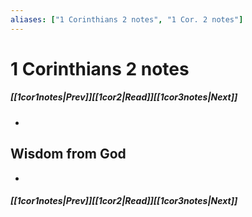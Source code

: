 ```yaml
---
aliases: ["1 Corinthians 2 notes", "1 Cor. 2 notes"]
---
```

# 1 Corinthians 2 notes
##### <span class=arrow-left></span>[[1cor1notes|Prev]]<span class=navigation-separator></span>[[1cor2|Read]]<span class=navigation-separator></span>[[1cor3notes|Next]]<span class=arrow-right></span>
- 
## Wisdom from God
- 
##### <span class=arrow-left></span>[[1cor1notes|Prev]]<span class=navigation-separator></span>[[1cor2|Read]]<span class=navigation-separator></span>[[1cor3notes|Next]]<span class=arrow-right></span>
